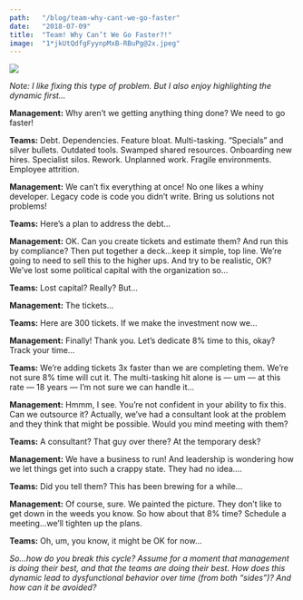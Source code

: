```yaml
---
path:	"/blog/team-why-cant-we-go-faster"
date:	"2018-07-09"
title:	"Team! Why Can’t We Go Faster?!"
image:	"1*jkUtQdfgFyynpMxB-RBuPg@2x.jpeg"
---
```


![](/images/1*jkUtQdfgFyynpMxB-RBuPg@2x.jpeg)

*Note: I like fixing this type of problem. But I also enjoy highlighting the dynamic first…*

**Management:** Why aren’t we getting anything thing done? We need to go faster!

**Teams:** Debt. Dependencies. Feature bloat. Multi-tasking. “Specials” and silver bullets. Outdated tools. Swamped shared resources. Onboarding new hires. Specialist silos. Rework. Unplanned work. Fragile environments. Employee attrition.

**Management:** We can’t fix everything at once! No one likes a whiny developer. Legacy code is code you didn’t write. Bring us solutions not problems!

**Teams:** Here’s a plan to address the debt…

**Management:** OK. Can you create tickets and estimate them? And run this by compliance? Then put together a deck…keep it simple, top line. We’re going to need to sell this to the higher ups. And try to be realistic, OK? We’ve lost some political capital with the organization so…

**Teams:** Lost capital? Really? But…

**Management:** The tickets…

**Teams:** Here are 300 tickets. If we make the investment now we…

**Management:** Finally! Thank you. Let’s dedicate 8% time to this, okay? Track your time…

**Teams:** We’re adding tickets 3x faster than we are completing them. We’re not sure 8% time will cut it. The multi-tasking hit alone is — um — at this rate — 18 years — I’m not sure we can handle it…

**Management:** Hmmm, I see. You’re not confident in your ability to fix this. Can we outsource it? Actually, we’ve had a consultant look at the problem and they think that might be possible. Would you mind meeting with them?

**Teams:** A consultant? That guy over there? At the temporary desk?

**Management:** We have a business to run! And leadership is wondering how we let things get into such a crappy state. They had no idea….

**Teams:** Did you tell them? This has been brewing for a while…

**Management:** Of course, sure. We painted the picture. They don’t like to get down in the weeds you know. So how about that 8% time? Schedule a meeting…we’ll tighten up the plans.

**Teams:** Oh, um, you know, it might be OK for now…

*So…how do you break this cycle? Assume for a moment that management is doing their best, and that the teams are doing their best. How does this dynamic lead to dysfunctional behavior over time (from both “sides”)? And how can it be avoided?*

